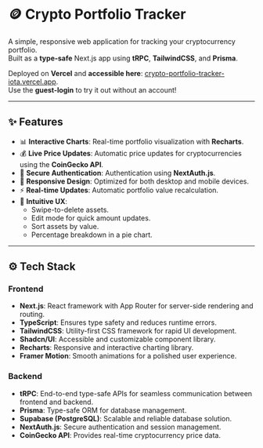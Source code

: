 # 🪙 Crypto Portfolio Tracker

A simple, responsive web application for tracking your cryptocurrency portfolio.   
Built as a **type-safe** Next.js app using **tRPC**, **TailwindCSS**, and **Prisma**.

Deployed on **Vercel** and **accessible here**: [crypto-portfolio-tracker-iota.vercel.app](https://crypto-portfolio-tracker-iota.vercel.app).  
Use the **guest-login** to try it out without an account!


---

## ✨ Features

- 📊 **Interactive Charts**: Real-time portfolio visualization with **Recharts**.
- 💰 **Live Price Updates**: Automatic price updates for cryptocurrencies using the **CoinGecko API**.
- 🔐 **Secure Authentication**: Authentication using **NextAuth.js**.
- 📱 **Responsive Design**: Optimized for both desktop and mobile devices.
- ⚡ **Real-time Updates**: Automatic portfolio value recalculation.
- 🎯 **Intuitive UX**:
  - Swipe-to-delete assets.
  - Edit mode for quick amount updates.
  - Sort assets by value.
  - Percentage breakdown in a pie chart.

---

## ⚙️ Tech Stack

### Frontend
- **Next.js**: React framework with App Router for server-side rendering and routing.
- **TypeScript**: Ensures type safety and reduces runtime errors.
- **TailwindCSS**: Utility-first CSS framework for rapid UI development.
- **Shadcn/UI**: Accessible and customizable component library.
- **Recharts**: Responsive and interactive charting library.
- **Framer Motion**: Smooth animations for a polished user experience.

### Backend
- **tRPC**: End-to-end type-safe APIs for seamless communication between frontend and backend.
- **Prisma**: Type-safe ORM for database management.
- **Supabase (PostgreSQL)**: Scalable and reliable database solution.
- **NextAuth.js**: Secure authentication and session management.
- **CoinGecko API**: Provides real-time cryptocurrency price data.
